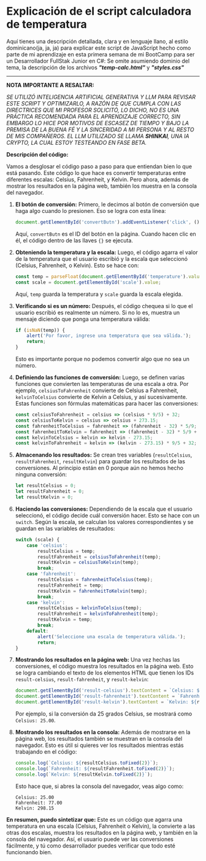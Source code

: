 # Explicación de el script calculadora de temperatura

Aquí tienes una descripción detallada, clara y en lenguaje llano, al estilo dominicano(ja, ja, ja) para explicar este script de JavaScript hecho como parte de mi aprendizaje en esta primera semana de mi BootCamp para ser un Desarrollador FullStak Junior en C#: Se omite asumiendo dominio del tema, la descripción de los archivos __*"temp-calc.html"*__ y __*"styles.css"*__

---
__NOTA IMPORTANTE A RESALTAR:__

*SE UTILIZÓ INTELIGENCIA ARTIFICIAL GENERATIVA Y LLM PARA REVISAR ESTE SCRIPT Y OPTIMIZARLO, A RAZÓN DE QUE CUMPLA CON LAS DIRECTRICES QUE MI PROFESOR SOLICITÓ, LO DICHO, NO ES UNA PRÁCTICA RECOMENDADA PARA EL APRENDIZAJE CORRECTO, SIN EMBARGO LO HICE POR MOTIVOS DE ESCASEZ DE TIEMPO Y BAJO LA PREMISA DE LA BUENA FÉ Y LA SINCERIDAD A MI PERSONA Y AL RESTO DE MIS COMPAÑEROS. EL LLM UTILIZADO SE LLAMA __SHINKAI__, UNA IA CRYPTO, LA CUAL ESTOY TESTEANDO EN FASE BETA.*

__Descripción del código:__

Vamos a desglosar el código paso a paso para que entiendan bien lo que está pasando. Este código lo que hace es convertir temperaturas entre diferentes escalas: Celsius, Fahrenheit, y Kelvin. Pero ahora, además de mostrar los resultados en la página web, también los muestra en la consola del navegador.

1. __El botón de conversión:__
   Primero, le decimos al botón de conversión que haga algo cuando lo presionen. Eso se logra con esta línea:

   ```javascript
   document.getElementById('convertButn').addEventListener('click', () => {
   ```

   Aquí, `convertButn` es el ID del botón en la página. Cuando hacen clic en él, el código dentro de las llaves `{}` se ejecuta.

2. __Obteniendo la temperatura y la escala:__
   Luego, el código agarra el valor de la temperatura que el usuario escribió y la escala que seleccionó (Celsius, Fahrenheit, o Kelvin). Esto se hace con:

   ```javascript
   const temp = parseFloat(document.getElementById('temperature').value);
   const scale = document.getElementById('scale').value;
   ```

   Aquí, `temp` guarda la temperatura y `scale` guarda la escala elegida.

3. __Verificando si es un número:__
   Después, el código chequea si lo que el usuario escribió es realmente un número. Si no lo es, muestra un mensaje diciendo que ponga una temperatura válida:

   ```javascript
   if (isNaN(temp)) {
       alert('Por favor, ingrese una temperatura que sea válida.');
       return;
   }
   ```

   Esto es importante porque no podemos convertir algo que no sea un número.

4. __Definiendo las funciones de conversión:__
   Luego, se definen varias funciones que convierten las temperaturas de una escala a otra. Por ejemplo, `celsiusToFahrenheit` convierte de Celsius a Fahrenheit, `kelvinToCelsius` convierte de Kelvin a Celsius, y así sucesivamente. Estas funciones son fórmulas matemáticas para hacer las conversiones:

   ```javascript
   const celsiusToFahrenheit = celsius => (celsius * 9/5) + 32;
   const celsiusToKelvin = celsius => celsius + 273.15;
   const fahrenheitToCelsius = fahrenheit => (fahrenheit - 32) * 5/9;
   const fahrenheitToKelvin = fahrenheit => (fahrenheit - 32) * 5/9 + 273.15;
   const kelvinToCelsius = kelvin => kelvin - 273.15;
   const kelvinToFahrenheit = kelvin => (kelvin - 273.15) * 9/5 + 32;
   ```

5. __Almacenando los resultados:__
   Se crean tres variables (`resultCelsius`, `resultFahrenheit`, `resultKelvin`) para guardar los resultados de las conversiones. Al principio están en 0 porque aún no hemos hecho ninguna conversión:

   ```javascript
   let resultCelsius = 0;
   let resultFahrenheit = 0;
   let resultKelvin = 0;
   ```

6. __Haciendo las conversiones:__
   Dependiendo de la escala que el usuario seleccionó, el código decide cuál conversión hacer. Esto se hace con un `switch`. Según la escala, se calculan los valores correspondientes y se guardan en las variables de resultados:

   ```javascript
   switch (scale) {
       case 'celsius':
           resultCelsius = temp;
           resultFahrenheit = celsiusToFahrenheit(temp);
           resultKelvin = celsiusToKelvin(temp);
           break;
       case 'fahrenheit':
           resultCelsius = fahrenheitToCelsius(temp);
           resultFahrenheit = temp;
           resultKelvin = fahrenheitToKelvin(temp);
           break;
       case 'kelvin':
           resultCelsius = kelvinToCelsius(temp);
           resultFahrenheit = kelvinToFahrenheit(temp);
           resultKelvin = temp;
           break;
       default:
           alert('Seleccione una escala de temperatura válida.');
           return;
   }
   ```

7. __Mostrando los resultados en la página web:__
   Una vez hechas las conversiones, el código muestra los resultados en la página web. Esto se logra cambiando el texto de los elementos HTML que tienen los IDs `result-celsius`, `result-fahrenheit`, y `result-kelvin`:

   ```javascript
   document.getElementById('result-celsius').textContent = `Celsius: ${resultCelsius.toFixed(2)}`;
   document.getElementById('result-fahrenheit').textContent = `Fahrenheit: ${resultFahrenheit.toFixed(2)}`;
   document.getElementById('result-kelvin').textContent = `Kelvin: ${resultKelvin.toFixed(2)}`;
   ```

   Por ejemplo, si la conversión da 25 grados Celsius, se mostrará como `Celsius: 25.00`.

8. __Mostrando los resultados en la consola:__
   Además de mostrarse en la página web, los resultados también se muestran en la consola del navegador. Esto es útil si quieres ver los resultados mientras estás trabajando en el código:

   ```javascript
   console.log(`Celsius: ${resultCelsius.toFixed(2)}`);
   console.log(`Fahrenheit: ${resultFahrenheit.toFixed(2)}`);
   console.log(`Kelvin: ${resultKelvin.toFixed(2)}`);
   ```

   Esto hace que, si abres la consola del navegador, veas algo como:

   ```
   Celsius: 25.00
   Fahrenheit: 77.00
   Kelvin: 298.15
   ```

__En resumen, puedo sintetizar que:__
Este es un código que agarra una temperatura en una escala (Celsius, Fahrenheit o Kelvin), la convierte a las otras dos escalas, muestra los resultados en la página web, y también en la consola del navegador. Así, el usuario puede ver las conversiones fácilmente, y tú como desarrollador puedes verificar que todo esté funcionando bien.
